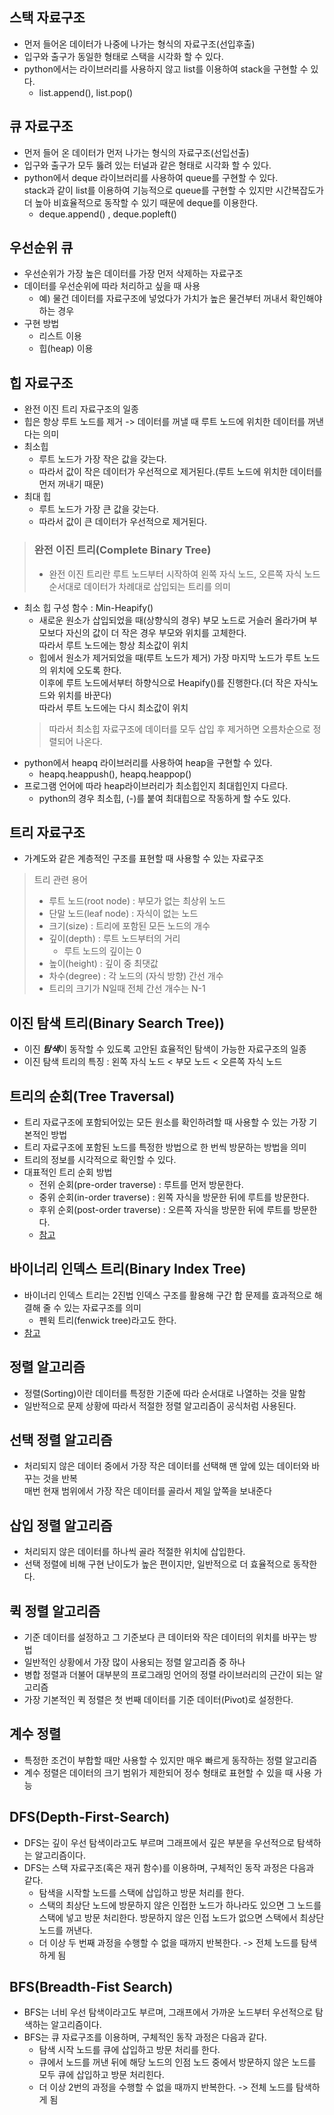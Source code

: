 ## 스택 자료구조
- 먼저 들어온 데이터가 나중에 나가는 형식의 자료구조(선입후출)
- 입구와 출구가 동일한 형태로 스택을 시각화 할 수 있다.
- python에서는 라이브러리를 사용하지 않고 list를 이용하여 stack을 구현할 수 있다.
    - list.append(), list.pop()

## 큐 자료구조
- 먼저 들어 온 데이터가 먼저 나가는 형식의 자료구조(선입선출)
- 입구와 출구가 모두 뚫려 있는 터널과 같은 형태로 시각화 할 수 있다.
- python에서 deque 라이브러리를 사용하여 queue를 구현할 수 있다.   
stack과 같이 list를 이용하여 기능적으로 queue를 구현할 수 있지만 시간복잡도가 더 높아 비효율적으로 동작할 수 있기 때문에 deque를 이용한다.
    - deque.append() , deque.popleft()

## 우선순위 큐
- 우선순위가 가장 높은 데이터를 가장 먼저 삭제하는 자료구조
- 데이터를 우선순위에 따라 처리하고 싶을 때 사용
    - 예) 물건 데이터를 자료구조에 넣었다가 가치가 높은 물건부터 꺼내서 확인해야 하는 경우
- 구현 방법
    - 리스트 이용
    - 힙(heap) 이용

## 힙 자료구조
- 완전 이진 트리 자료구조의 일종
- 힙은 항상 루트 노드를 제거 -> 데이터를 꺼낼 때 루트 노드에 위치한 데이터를 꺼낸다는 의미
- 최소힙
    - 루트 노드가 가장 작은 값을 갖는다.
    - 따라서 값이 작은 데이터가 우선적으로 제거된다.(루트 노드에 위치한 데이터를 먼저 꺼내기 때문)
- 최대 힙
    - 루트 노드가 가장 큰 값을 갖는다.
    - 따라서 값이 큰 데이터가 우선적으로 제거된다.

>### 완전 이진 트리(Complete Binary Tree)
>- 완전 이진 트리란 루트 노드부터 시작하여 왼쪽 자식 노드, 오른쪽 자식 노드 순서대로 데이터가 차례대로 삽입되는 트리를 의미

- 최소 힙 구성 함수 : Min-Heapify()
    - 새로운 원소가 삽입되었을 때(상향식의 경우) 부모 노드로 거슬러 올라가며 부모보다 자신의 값이 더 작은 경우 부모와 위치를 고체한다.   
    따라서 루트 노드에는 항상 최소값이 위치
    - 힙에서 원소가 제거되었을 때(루트 노드가 제거) 가장 마지막 노드가 루트 노드의 위치에 오도록 한다.   
    이후에 루트 노드에서부터 하향식으로 Heapify()를 진행한다.(더 작은 자식노드와 위치를 바꾼다)   
    따라서 루트 노드에는 다시 최소값이 위치
    > 따라서 최소힙 자료구조에 데이터를 모두 삽입 후 제거하면 오름차순으로 정렬되어 나온다.
- python에서 heapq 라이브러리를 사용하여 heap을 구현할 수 있다.
    - heapq.heappush(), heapq.heappop()
- 프로그램 언어에 따라 heap라이브러리가 최소힙인지 최대힙인지 다르다.
    - python의 경우 최소힙, (-)를 붙여 최대힙으로 작동하게 할 수도 있다.

## 트리 자료구조
- 가계도와 같은 계층적인 구조를 표현할 때 사용할 수 있는 자료구조
>트리 관련 용어
>- 루트 노드(root node) : 부모가 없는 최상위 노드
>- 단말 노드(leaf node) : 자식이 없는 노드
>- 크기(size) : 트리에 포함된 모든 노드의 개수
>- 깊이(depth) : 루트 노드부터의 거리
>   - 루트 노드의 깊이는 0
>- 높이(height) : 깊이 중 최댓값
>- 차수(degree) : 각 노드의 (자식 방향) 간선 개수
>- 트리의 크기가 N일때 전체 간선 개수는 N-1

## 이진 탐색 트리(Binary Search Tree))
- 이진 ***탐색***이 동작할 수 있도록 고안된 효율적인 탐색이 가능한 자료구조의 일종
- 이진 탐색 트리의 특징 : 왼쪽 자식 노드 < 부모 노드 < 오른쪽 자식 노드

## 트리의 순회(Tree Traversal)
- 트리 자료구조에 포함되어있는 모든 원소를 확인하려할 때 사용할 수 있는 가장 기본적인 방법
- 트리 자료구조에 포함된 노드를 특정한 방법으로 한 번씩 방문하는 방법을 의미
- 트리의 정보를 시각적으로 확인할 수 있다.
- 대표적인 트리 순회 방법
    - 전위 순회(pre-order traverse) : 루트를 먼저 방문한다.
    - 중위 순회(in-order traverse) : 왼쪽 자식을 방문한 뒤에 루트를 방문한다.
    - 후위 순회(post-order traverse) : 오른쪽 자식을 방문한 뒤에 루트를 방문한다.
    - [참고](https://m.blog.naver.com/rlakk11/60159303809)

## 바이너리 인덱스 트리(Binary Index Tree)
- 바이너리 인덱스 트리는 2진법 인덱스 구조를 활용해 구간 합 문제를 효과적으로 해결해 줄 수 있는 자료구조를 의미
    - 펜윅 트리(fenwick tree)라고도 한다.
- [참고](https://www.acmicpc.net/blog/view/21)

## 정렬 알고리즘
- 정렬(Sorting)이란 데이터를 특정한 기준에 따라 순서대로 나열하는 것을 말함
- 일반적으로 문제 상황에 따라서 적절한 정렬 알고리즘이 공식처럼 사용된다.

## 선택 정렬 알고리즘
- 처리되지 않은 데이터 중에서 가장 작은 데이터를 선택해 맨 앞에 있는 데이터와 바꾸는 것을 반복   
매번 현재 범위에서 가장 작은 데이터를 골라서 제일 앞쪽을 보내준다

## 삽입 정렬 알고리즘
- 처리되지 않은 데이터를 하나씩 골라 적절한 위치에 삽입한다.
- 선택 정렬에 비해 구현 난이도가 높은 편이지만, 일반적으로 더 효율적으로 동작한다.

## 퀵 정렬 알고리즘
- 기준 데이터를 설정하고 그 기준보다 큰 데이터와 작은 데이터의 위치를 바꾸는 방법
- 일반적인 상황에서 가장 많이 사용되는 정렬 알고리즘 중 하나
- 병합 정렬과 더불어 대부분의 프로그래밍 언어의 정렬 라이브러리의 근간이 되는 알고리즘
- 가장 기본적인 퀵 정렬은 첫 번째 데이터를 기준 데이터(Pivot)로 설정한다.

## 계수 정렬
- 특정한 조건이 부합할 때만 사용할 수 있지만 매우 빠르게 동작하는 정렬 알고리즘
- 계수 정렬은 데이터의 크기 범위가 제한되어 정수 형태로 표현할 수 있을 때 사용 가능

## DFS(Depth-First-Search)
- DFS는 깊이 우선 탐색이라고도 부르며 그래프에서 깊은 부분을 우선적으로 탐색하는 알고리즘이다.
- DFS는 스택 자료구조(혹은 재귀 함수)를 이용하며, 구체적인 동작 과정은 다음과 같다.
    - 탐색을 시작할 노드를 스택에 삽입하고 방문 처리를 한다.
    - 스택의 최상단 노드에 방문하지 않은 인접한 노드가 하나라도 있으면 그 노드를 스택에 넣고 방문 처리한다. 방문하지 않은 인접 노드가 없으면 스택에서 최상단 노드를 꺼낸다.
    - 더 이상 두 번째 과정을 수행할 수 없을 때까지 반복한다. -> 전체 노드를 탐색하게 됨

## BFS(Breadth-Fist Search)
- BFS는 너비 우선 탐색이라고도 부르며, 그래프에서 가까운 노드부터 우선적으로 탐색하는 알고리즘이다.
- BFS는 큐 자료구조를 이용하며, 구체적인 동작 과정은 다음과 같다.
    - 탐색 시작 노드를 큐에 삽입하고 방문 처리를 한다.
    - 큐에서 노드를 꺼낸 뒤에 해당 노드의 인점 노드 중에서 방문하지 않은 노드를 모두 큐에 삽입하고 방문 처리힌다.
    - 더 이상 2번의 과정을 수행할 수 없을 때까지 반복한다. -> 전체 노드를 탐색하게 됨